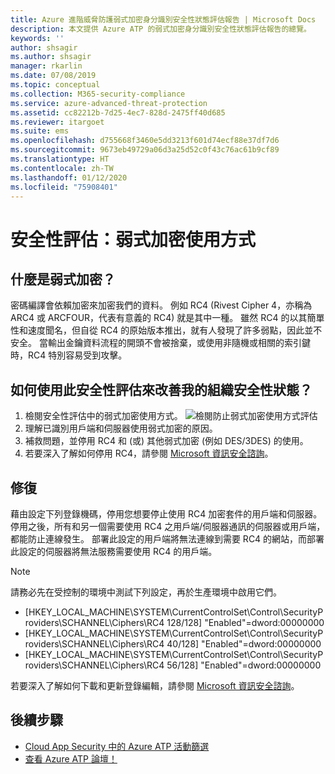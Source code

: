 ```yaml
---
title: Azure 進階威脅防護弱式加密身分識別安全性狀態評估報告 | Microsoft Docs
description: 本文提供 Azure ATP 的弱式加密身分識別安全性狀態評估報告的總覽。
keywords: ''
author: shsagir
ms.author: shsagir
manager: rkarlin
ms.date: 07/08/2019
ms.topic: conceptual
ms.collection: M365-security-compliance
ms.service: azure-advanced-threat-protection
ms.assetid: cc82212b-7d25-4ec7-828d-2475ff40d685
ms.reviewer: itargoet
ms.suite: ems
ms.openlocfilehash: d755668f3460e5dd3213f601d74ecf88e37df7d6
ms.sourcegitcommit: 9673eb49729a06d3a25d52c0f43c76ac61b9cf89
ms.translationtype: HT
ms.contentlocale: zh-TW
ms.lasthandoff: 01/12/2020
ms.locfileid: "75908401"
---
```

# <a name="security-assessment-weak-cipher-usage"></a>安全性評估：弱式加密使用方式


## <a name="what-are-weak-ciphers"></a>什麼是弱式加密？ 

密碼編譯會依賴加密來加密我們的資料。 例如 RC4 (Rivest Cipher 4，亦稱為 ARC4 或 ARCFOUR，代表有意義的 RC4) 就是其中一種。 雖然 RC4 的以其簡單性和速度聞名，但自從 RC4 的原始版本推出，就有人發現了許多弱點，因此並不安全。 當輸出金鑰資料流程的開頭不會被捨棄，或使用非隨機或相關的索引鍵時，RC4 特別容易受到攻擊。 

## <a name="how-do-i-use-this-security-assessment-to-improve-my-organizational-security-posture"></a>如何使用此安全性評估來改善我的組織安全性狀態？ 

1. 檢閱安全性評估中的弱式加密使用方式。 
    ![檢閱防止弱式加密使用方式評估](media/atp-cas-isp-weak-cipher-2.png)
1. 理解已識別用戶端和伺服器使用弱式加密的原因。   
1. 補救問題，並停用 RC4 和 (或) 其他弱式加密 (例如 DES/3DES) 的使用。 
1. 若要深入了解如何停用 RC4，請參閱 [Microsoft 資訊安全諮詢](https://support.microsoft.com/help/2868725/microsoft-security-advisory-update-for-disabling-rc4)。 

## <a name="remediation"></a>修復

藉由設定下列登錄機碼，停用您想要停止使用 RC4 加密套件的用戶端和伺服器。 停用之後，所有和另一個需要使用 RC4 之用戶端/伺服器通訊的伺服器或用戶端，都能防止連線發生。 部署此設定的用戶端將無法連線到需要 RC4 的網站，而部署此設定的伺服器將無法服務需要使用 RC4 的用戶端。

> [!NOTE]
>請務必先在受控制的環境中測試下列設定，再於生產環境中啟用它們。 
- [HKEY_LOCAL_MACHINE\SYSTEM\CurrentControlSet\Control\SecurityProviders\SCHANNEL\Ciphers\RC4 128/128]   "Enabled"=dword:00000000 
- [HKEY_LOCAL_MACHINE\SYSTEM\CurrentControlSet\Control\SecurityProviders\SCHANNEL\Ciphers\RC4 40/128]   "Enabled"=dword:00000000
- [HKEY_LOCAL_MACHINE\SYSTEM\CurrentControlSet\Control\SecurityProviders\SCHANNEL\Ciphers\RC4 56/128]   "Enabled"=dword:00000000

若要深入了解如何下載和更新登錄編輯，請參閱 [Microsoft 資訊安全諮詢](https://docs.microsoft.com/security-updates/SecurityAdvisories/2013/2868725)。


## <a name="next-steps"></a>後續步驟
- [Cloud App Security 中的 Azure ATP 活動篩選](atp-activities-filtering-mcas.md)
- [查看 Azure ATP 論壇！](https://aka.ms/azureatpcommunity)
